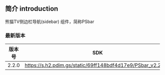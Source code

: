 ## 简介 introduction

熊猫TV侧边栏导航(sidebar) 组件，简称PSbar

### 最新版本

|版本号|SDK|
|--|--|
|2.2.0|https://s.h2.pdim.gs/static/69ff148bdf4d17e9/PSbar_v2.2.0.js|

